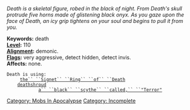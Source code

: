 *Death is a skeletal figure, robed in the black of night. From Death's
skull protrude five horns made of glistening black onyx. As you gaze
upon the face of Death, an icy grip tightens on your soul and begins to
pull it from you.*

**Keywords:** death  
**[Level](Level "wikilink"):** 110  
**[Alignment](Alignment "wikilink"):** demonic.  
**[Flags](:Category:_Mob_Types "wikilink"):** very aggressive, detect
hidden, detect invis.  
**Affects:** none.  

`Death is using:`  
` `<worn on finger>`    `[`the`` ``Signet`` ``Ring`` ``of`` ``Death`](Signet_Ring_Of_Death "wikilink")  
` `<worn about body>`   `[`deathshroud`](Deathshroud "wikilink")  
` `<wielded>`           `[`a`` ``black`` ``scythe`` ``called,`` ``"Terror"`](Black_Scythe_Called,_"Terror" "wikilink")

[Category: Mobs In Apocalypse](Category:_Mobs_In_Apocalypse "wikilink")
[Category: Incomplete](Category:_Incomplete "wikilink")
